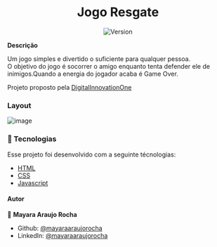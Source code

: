 <h1 align="center">Jogo Resgate</h1>
<p align="center">
  <img alt="Version" src="https://img.shields.io/badge/version-0.1.0-blue.svg?cacheSeconds=2592000" />
  <a href="https://www.linkedin.com/in/mayaraaraujorocha/" target="_blank">
  </a>
</p>


**Descrição**

Um jogo simples e divertido o suficiente para qualquer pessoa.  
O objetivo do jogo é socorrer o amigo enquanto tenta defender ele de inimigos.Quando a energia do jogador acaba é Game Over.

Projeto proposto pela [DigitalInnovationOne][dio]

### Layout

![image](https://user-images.githubusercontent.com/98711190/157659899-cb6efcce-b1cf-4387-8ff7-7df85e46706f.png)


### :nut_and_bolt: Tecnologias

Esse projeto foi desenvolvido com a seguinte técnologias:

- [HTML][html]
- [CSS][css]
- [Javascript][javascript]

[html]: https://developer.mozilla.org/pt-BR/docs/Web/HTML
[css]: https://developer.mozilla.org/pt-BR/docs/Web/CSS
[javascript]: https://developer.mozilla.org/pt-BR/docs/Web/JavaScript
[dio]: https://dio.me/


#### Autor

👤 **Mayara Araujo Rocha**

- Github: [@mayaraaraujorocha](https://github.com/mayararocha95)
- LinkedIn: [@mayaraaraujorocha](https://linkedin.com/in/mayaraaraujorocha)
